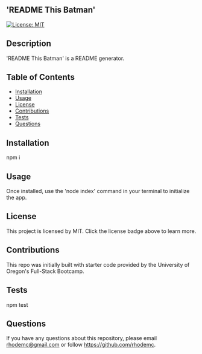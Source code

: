 ## 'README This Batman'

  [![License: MIT](https://img.shields.io/badge/License-MIT-yellow.svg)]((https://opensource.org/licenses/MIT))

  ## Description
  'README This Batman' is a README generator.

  ## Table of Contents
  * [Installation](#installation)
  * [Usage](#usage)
  * [License](#license)
  * [Contributions](#contributions)
  * [Tests](#tests)
  * [Questions](#questions)

  ## Installation
  npm i

  ## Usage
  Once installed, use the 'node index' command in your terminal to initialize the app.

  ## License 
  This project is licensed by MIT. Click the license badge above to learn more.

  ## Contributions
  This repo was initially built with starter code provided by the University of Oregon's Full-Stack Bootcamp.

  ## Tests
  npm test

  ## Questions
  If you have any questions about this repository, please email 
  rhodemc@gmail.com or follow https://github.com/rhodemc.
